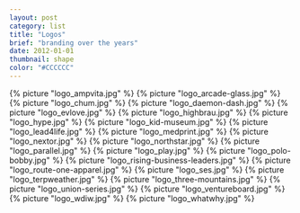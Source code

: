 ```yaml
---
layout: post
category: list
title: "Logos"
brief: "branding over the years"
date: 2012-01-01
thumbnail: shape
color: "#CCCCCC"
---
```


{% picture "logo_ampvita.jpg" %}
{% picture "logo_arcade-glass.jpg" %}
{% picture "logo_chum.jpg" %}
{% picture "logo_daemon-dash.jpg" %}
{% picture "logo_evlove.jpg" %}
{% picture "logo_highbrau.jpg" %}
{% picture "logo_hype.jpg" %}
{% picture "logo_kid-museum.jpg" %}
{% picture "logo_lead4life.jpg" %}
{% picture "logo_medprint.jpg" %}
{% picture "logo_nextor.jpg" %}
{% picture "logo_northstar.jpg" %}
{% picture "logo_parallel.jpg" %}
{% picture "logo_play.jpg" %}
{% picture "logo_polo-bobby.jpg" %}
{% picture "logo_rising-business-leaders.jpg" %}
{% picture "logo_route-one-apparel.jpg" %}
{% picture "logo_ses.jpg" %}
{% picture "logo_terpweather.jpg" %}
{% picture "logo_three-mountains.jpg" %}
{% picture "logo_union-series.jpg" %}
{% picture "logo_ventureboard.jpg" %}
{% picture "logo_wdiw.jpg" %}
{% picture "logo_whatwhy.jpg" %}
